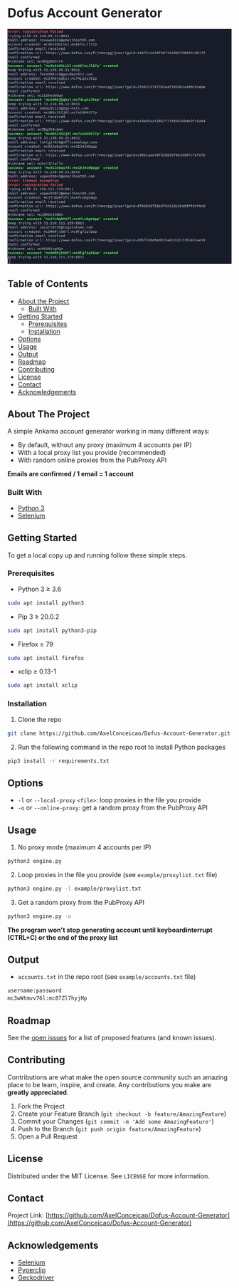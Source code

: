 # Dofus Account Generator

![Product Name Screen Shot](screenshot.jpg)

## Table of Contents

* [About the Project](#about-the-project)
  * [Built With](#built-with)
* [Getting Started](#getting-started)
  * [Prerequisites](#prerequisites)
  * [Installation](#installation)
* [Options](#options)
* [Usage](#usage)
* [Output](#output)
* [Roadmap](#roadmap)
* [Contributing](#contributing)
* [License](#license)
* [Contact](#contact)
* [Acknowledgements](#acknowledgements)

## About The Project

A simple Ankama account generator working in many different ways:
* By default, without any proxy (maximum 4 accounts per IP)
* With a local proxy list you provide (recommended)
* With random online proxies from the PubProxy API

**Emails are confirmed / 1 email = 1 account**

### Built With

* [Python 3](https://www.python.org/)
* [Selenium](https://selenium-python.readthedocs.io/)

## Getting Started

To get a local copy up and running follow these simple steps.

### Prerequisites

* Python 3 ≥ 3.6
```sh
sudo apt install python3
```
* Pip 3 ≥ 20.0.2
```sh
sudo apt install python3-pip
```
* Firefox ≥ 79
```sh
sudo apt install firefox
```
* xclip ≥ 0.13-1
```sh
sudo apt install xclip
```

### Installation

1. Clone the repo
```sh
git clone https://github.com/AxelConceicao/Dofus-Account-Generator.git
```
2. Run the following command in the repo root to install Python packages
```sh
pip3 install -r requirements.txt
```

## Options

 - `-l` or `--local-proxy` `<file>`: loop proxies in the file you provide
 - `-o` or `--online-proxy`: get a random proxy from the PubProxy API

## Usage

1. No proxy mode (maximum 4 accounts per IP)
```sh
python3 engine.py
```
2. Loop proxies in the file you provide (see `example/proxylist.txt` file)
```sh
python3 engine.py -l example/proxylist.txt
```
3. Get a random proxy from the PubProxy API
```sh
python3 engine.py -o
```
**The program won't stop generating account until keyboardinterrupt (CTRL+C) or the end of the proxy list**

## Output

* `accounts.txt` in the repo root (see `example/accounts.txt` file)
```sh
username:password
mc3wWtmvv76l:mc87Zl7hyjHp
```

## Roadmap

See the [open issues](https://github.com/AxelConceicao/Dofus-Account-Generator/issues) for a list of proposed features (and known issues).

## Contributing

Contributions are what make the open source community such an amazing place to be learn, inspire, and create. Any contributions you make are **greatly appreciated**.

1. Fork the Project
2. Create your Feature Branch (`git checkout -b feature/AmazingFeature`)
3. Commit your Changes (`git commit -m 'Add some AmazingFeature'`)
4. Push to the Branch (`git push origin feature/AmazingFeature`)
5. Open a Pull Request

## License

Distributed under the MIT License. See `LICENSE` for more information.

## Contact

Project Link: [https://github.com/AxelConceicao/Dofus-Account-Generator](https://github.com/AxelConceicao/Dofus-Account-Generator)

## Acknowledgements

* [Selenium](https://selenium-python.readthedocs.io/)
* [Pyperclip](https://pypi.org/project/pyperclip/)
* [Geckodriver](https://github.com/mozilla/geckodriver)
